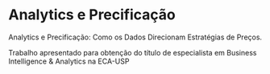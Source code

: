 # Analytics e Precificação

Analytics e Precificação: Como os Dados Direcionam Estratégias de Preços. 

Trabalho apresentado para obtenção do título de especialista em Business Intelligence &amp; Analytics na ECA-USP
